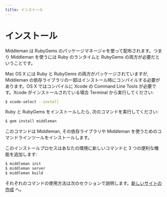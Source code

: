 ```yaml
---
title: インストール
---
```


# インストール

Middleman は RubyGems のパッケージマネージャを使って配布されます。つまり Middleman を使うには Ruby のランタイムと RubyGems の両方が必要だということです。

Mac OS X には Ruby と RubyGems の両方がパッケージされていますが, Middleman の依存ライブラリの一部はインストール時にコンパイルする必要があります。OS X ではコンパイルに Xcode の Command Line Tools が必要です。Xcode がインストールされている場合 Terminal から実行してください:

```bash
$ xcode-select --install
```

Ruby と RubyGems をインストールしたら, 次のコマンドを実行してください:

```bash
$ gem install middleman
```

このコマンドは Middleman,  その依存ライブラリや Middleman を使うためのコマンドラインツールをインストールします。

このインストールプロセスはあなたの環境に新しいコマンドと 3 つの便利な機能を追加します:

```bash
$ middleman init
$ middleman server
$ middleman build
```

それぞれのコマンドの使用方法は次のセクションで説明します。[新しいサイトの作成](/jp/basics/start_new_site) へ。
